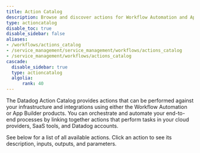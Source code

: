 ```yaml
---
title: Action Catalog
description: Browse and discover actions for Workflow Automation and App Builder across cloud providers, SaaS tools, and Datadog services.
type: actioncatalog
disable_toc: true
disable_sidebar: false
aliases:
- /workflows/actions_catalog
- /service_management/service_management/workflows/actions_catalog
- /service_management/workflows/actions_catalog
cascade:
  disable_sidebar: true
  type: actioncatalog
  algolia:
      rank: 40
---
```


The Datadog Action Catalog provides actions that can be performed against your infrastructure and integrations using either the Workflow Automation or App Builder products. You can orchestrate and automate your end-to-end processes by linking together actions that perform tasks in your cloud providers, SaaS tools, and Datadog accounts.

See below for a list of all available actions. Click an action to see its description, inputs, outputs, and parameters.

